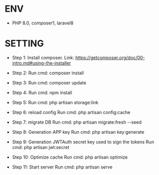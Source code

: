 # ENV
- PHP 8.0, composer1, laravel8

# SETTING

- Step 1:
Install composer.
Link: https://getcomposer.org/doc/00-intro.md#using-the-installer

- Step 2:
Run cmd: composer install

- Step 3:
Run cmd: composer update

- Step 4:
Run cmd: npm install

- Step 5:
Run cmd: php artisan storage:link

- Step 6: reload config 
Run cmd: php artisan config:cache

- Step 7: migrate DB
Run cmd: php artisan migrate:fresh --seed

- Step 8: Generation APP key
Run cmd: php artisan key:generate 

- Step 9: Generation JWTAuth secret key used to sign the tokens
Run cmd: php artisan jwt:secret

- Step 10: Optimize cache
Run cmd: php artisan optimize

- Step 11: Start server
Run cmd: php artisan serve
